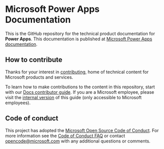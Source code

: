 # Microsoft Power Apps Documentation

This is the GitHub repository for the technical product documentation for **Power Apps**. This documentation is published at [Microsoft Power Apps documentation](https://learn.microsoft.com/powerapps).

## How to contribute

Thanks for your interest in [contributing](https://learn.microsoft.com/), home of technical content for Microsoft products and services.

To learn how to make contributions to the content in this repository, start with our [Docs contributor guide](https://learn.microsoft.com/contribute). If you are a Microsoft employee, please visit the [internal version](https://aka.ms/contributors-guide) of this guide (only accessible to Microsoft employees).

## Code of conduct

This project has adopted the [Microsoft Open Source Code of Conduct](https://opensource.microsoft.com/codeofconduct/). For more information see the [Code of Conduct FAQ](https://opensource.microsoft.com/codeofconduct/faq/) or contact [opencode@microsoft.com](mailto:opencode@microsoft.com) with any additional questions or comments.

